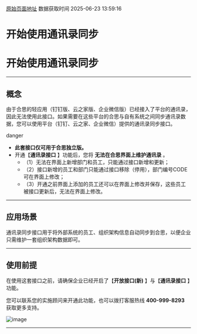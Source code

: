 [原始页面地址](https://docs.ekuaibao.com/docs/open-api/contacts/info)
数据获取时间 2025-06-23 13:59:16

# 开始使用通讯录同步

# 开始使用通讯录同步

* * *

## 概念​

由于合思的轻应用（钉钉版、云之家版、企业微信版）已经接入了平台的通讯录，因此无法使用此接口。如果需要在这些平台的合思与自有系统之间同步通讯录数据，您可以使用平台（钉钉、云之家、企业微信）提供的通讯录同步接口。

danger

  * **此套接口仅可用于合思独立版。**
  * 开通【**通讯录接口** 】功能后，您将 **无法在合思界面上维护通讯录** 。 
    * （1）无法在界面上新增部门和员工，只能通过接口新增和更新；
    * （2）接口新增的员工和部门只能通过接口移除（停用），部门编号CODE可在界面上修改；
    * （3）开通之前界面上添加的员工还可以在界面上修改并保存，这些员工被接口更新后，无法在界面上修改。



* * *

## 应用场景​

通讯录同步接口用于将外部系统的员工、组织架构信息自动同步到合思，以便企业只需维护一套组织架构数据即可。

* * *

## 使用前提​

在使用这套接口之前，请确保企业已经开启了【**开放接口(新)** 】与【**通讯录接口** 】功能。  
  
您可以联系您的实施顾问来开通此功能，也可以拨打客服热线 **400-999-8293** 获取更多支持。

![image](/assets/images/通讯录同步-88ddf8e855a2cb5ac328a5fcfc7cd8c6.png)

* * *
